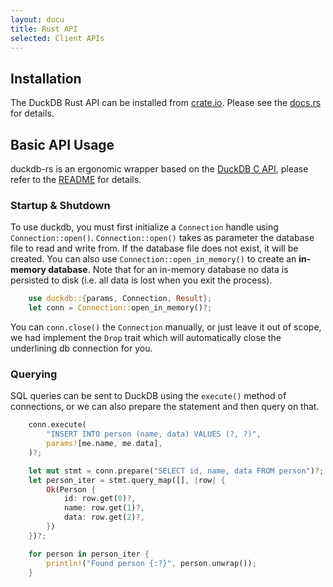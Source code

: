 ```yaml
---
layout: docu
title: Rust API
selected: Client APIs
---
```

## Installation
The DuckDB Rust API can be installed from [crate.io](https://crates.io/crates/duckdb). Please see the [docs.rs](http://docs.rs/duckdb) for details.

## Basic API Usage
duckdb-rs is an ergonomic wrapper based on the [DuckDB C API](https://github.com/duckdb/duckdb/blob/master/src/include/duckdb.h), please refer to the [README](https://github.com/wangfenjin/duckdb-rs) for details.

### Startup & Shutdown

To use duckdb, you must first initialize a `Connection` handle using `Connection::open()`. `Connection::open()` takes as parameter the database file to read and write from. If the database file does not exist, it will be created. You can also use `Connection::open_in_memory()` to create an **in-memory database**. Note that for an in-memory database no data is persisted to disk (i.e. all data is lost when you exit the process).

```rust
    use duckdb::{params, Connection, Result};
    let conn = Connection::open_in_memory()?;
```

You can `conn.close()` the `Connection` manually, or just leave it out of scope, we had implement the `Drop` trait which will automatically close the underlining db connection for you.

### Querying

SQL queries can be sent to DuckDB using the `execute()` method of connections, or we can also prepare the statement and then query on that.

```rust
    conn.execute(
        "INSERT INTO person (name, data) VALUES (?, ?)",
        params![me.name, me.data],
    )?;

    let mut stmt = conn.prepare("SELECT id, name, data FROM person")?;
    let person_iter = stmt.query_map([], |row| {
        Ok(Person {
            id: row.get(0)?,
            name: row.get(1)?,
            data: row.get(2)?,
        })
    })?;

    for person in person_iter {
        println!("Found person {:?}", person.unwrap());
    }
```

